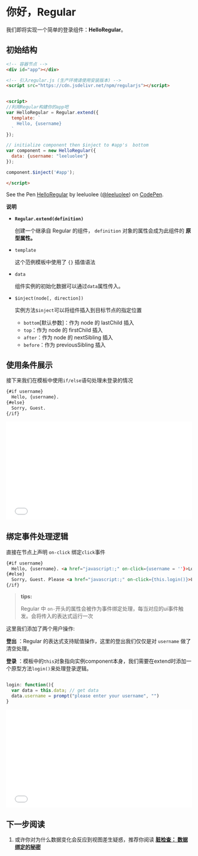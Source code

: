 # 你好，Regular

我们即将实现一个简单的登录组件：__HelloRegular__。

[](codepen://Lingyucoder/AsFJh?height=800&theme=0)


## 初始结构 


```html
<!-- 容器节点 -->
<div id="app"></div>

<!-- 引入regular.js (生产环境请使用安装版本) -->
<script src="https://cdn.jsdelivr.net/npm/regularjs"></script>


<script>
//利用Regular构建你的app吧
var HelloRegular = Regular.extend({
  template: `
    Hello, {username}
  `
});

// initialize component then $inject to #app's  bottom
var component = new HelloRegular({
  data: {username: "leeluolee"}
});

component.$inject('#app'); 

</script>

```


<p data-height="265" data-theme-id="dark" data-slug-hash="OEqagB" data-default-tab="html,result" data-user="leeluolee" data-embed-version="2" data-pen-title="HelloRegular" class="codepen">See the Pen <a href="https://codepen.io/leeluolee/pen/OEqagB/">HelloRegular</a> by leeluolee (<a href="https://codepen.io/leeluolee">@leeluolee</a>) on <a href="https://codepen.io">CodePen</a>.</p>
<script async src="https://static.codepen.io/assets/embed/ei.js"></script>

__说明__

* __`Regular.extend(definition)`__

  创建一个继承自 Regular 的组件， `definition` 对象的属性会成为此组件的 __原型属性。__


* `template`

  这个范例模板中使用了 `{}` 插值语法


* `data`
  
  组件实例的初始化数据可以通过`data`属性传入。


  <a name="$inject"></a>
* `$inject(node[, direction])`

  实例方法`$inject`可以将组件插入到目标节点的指定位置

  * `bottom`[默认参数]：作为 node 的 lastChild 插入
  * `top`：作为 node 的 firstChild 插入
  * `after`：作为 node 的 nextSibling 插入
  * `before`：作为 previousSibling 插入



## 使用条件展示

接下来我们在模板中使用`if/else`语句处理未登录的情况

```html
{#if username}
  Hello, {username}.
{#else}
  Sorry, Guest.
{/if}
```

<iframe height='265' scrolling='no' title='HelloRegular-2' src='//codepen.io/leeluolee/embed/yEwmBJ/?height=265&theme-id=dark&default-tab=html,result&embed-version=2' frameborder='no' allowtransparency='true' allowfullscreen='true' style='width: 100%;'>See the Pen <a href='https://codepen.io/leeluolee/pen/yEwmBJ/'>HelloRegular-2</a> by leeluolee (<a href='https://codepen.io/leeluolee'>@leeluolee</a>) on <a href='https://codepen.io'>CodePen</a>.
</iframe>


## 绑定事件处理逻辑

直接在节点上声明 `on-click` 绑定`click`事件

```html
{#if username}
  Hello, {username}. <a href="javascript:;" on-click={username = ''}>Logout</a>
{#else}
  Sorry, Guest. Please <a href="javascript:;" on-click={this.login()}>Login</a>
{/if}

```


> __tips:__ 
>
> Regular 中 `on-`开头的属性会被作为事件绑定处理，每当对应的ui事件触发。会将传入的表达式运行一次


这里我们添加了两个用户操作:

__登出__ ：Regular 的表达式支持赋值操作，这里的登出我们仅仅是对 `username` 做了清空处理。

__登录__ ：模板中的`this`对象指向实例component本身，我们需要在extend时添加一个原型方法`login()`来处理登录逻辑。


```javascript

login: function(){
  var data = this.data; // get data
  data.username = prompt("please enter your username", "")
}

```


<iframe height='265' scrolling='no' title='HelloRegular-2' src='//codepen.io/leeluolee/embed/wXZwMJ/?height=265&theme-id=dark&default-tab=html,result&embed-version=2' frameborder='no' allowtransparency='true' allowfullscreen='true' style='width: 100%;'>See the Pen <a href='https://codepen.io/leeluolee/pen/wXZwMJ/'>HelloRegular-2</a> by leeluolee (<a href='https://codepen.io/leeluolee'>@leeluolee</a>) on <a href='https://codepen.io'>CodePen</a>.
</iframe>



## 下一步阅读

1. 或许你对为什么数据变化会反应到视图差生疑惑，推荐你阅读 __[脏检查： 数据绑定的秘密](concept/dirty.md)__






